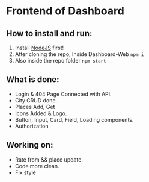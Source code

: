 # Frontend of Dashboard

## How to install and run:

1. Install [NodeJS](https://nodejs.org/en/download/) first!
2. After cloning the repo, Inside Dashboard-Web `npm i`
3. Also inside the repo folder `npm start`

## What is done: 

- Login & 404 Page Connected with API.
- City CRUD done.
- Places Add, Get
- Icons Added & Logo.
- Button, Input, Card, Field, Loading components.
- Authorization

## Working on:

- Rate from && place update.
- Code more clean.
- Fix style
